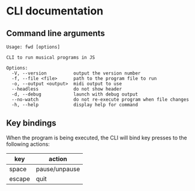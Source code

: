 # CLI documentation

## Command line arguments

```
Usage: fwd [options]

CLI to run musical programs in JS

Options:
  -V, --version          output the version number
  -f, --file <file>      path to the program file to run
  -o, --output <output>  midi output to use
  --headless             do not show header
  -d, --debug            launch with debug output
  --no-watch             do not re-execute program when file changes
  -h, --help             display help for command
```

## Key bindings

When the program is being executed, the CLI will bind key presses to the following actions:

| key | action |
| --- | --- |
| space | pause/unpause |
| escape | quit |
